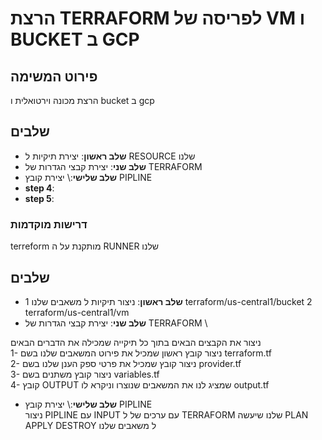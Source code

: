 # הרצת TERRAFORM  לפריסה של VM ו BUCKET ב GCP
## פירוט המשימה
הרצת מכונה וירטואלית ו bucket ב gcp
## שלבים 

- **שלב ראשון**: יצירת תיקיות ל RESOURCE שלנו 
- **שלב שני**: יצירת קבצי הגדרות של TERRAFORM 
- **שלב שלישי**:\ יצירת קובץ PIPLINE 
- **step 4**:
- **step 5**:

### דרישות מוקדמות
terreform מותקנת על ה RUNNER  שלנו 


## שלבים

- **שלב ראשון**:
ניצור תיקיות ל משאבים שלנו 
1 terraform/us-central1/bucket
2 terraform/us-central1/vm
- **שלב שני**: יצירת קבצי הגדרות של TERRAFORM \

ניצור את הקבצים הבאים בתוך כל תיקייה שמכילה את הדברים  הבאים \
   1- ניצור קובץ ראשון שמכיל את פירוט המשאבים שלנו בשם terraform.tf \
   2- ניצור קובץ שמכיל את פרטי ספק הענן שלנו בשם  provider.tf \
   3- ניצור קובץ משתנים בשם variables.tf \
   4- קובץ OUTPUT שמציג לנו את המשאבים שנוצרו וניקרא לו output.tf

- **שלב שלישי**:\ יצירת קובץ PIPLINE \
ניצור PIPLINE עם INPUT עם ערכים של ל TERRAFORM שלנו שיעשה PLAN APPLY DESTROY ל משאבים שלנו 






